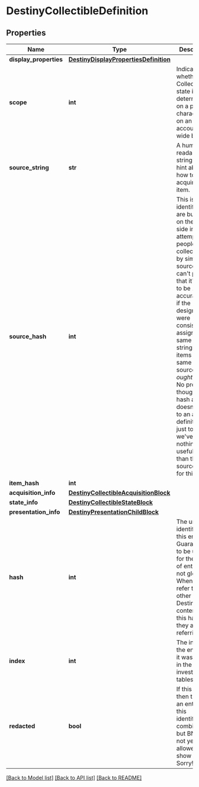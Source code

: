 # DestinyCollectibleDefinition

## Properties
Name | Type | Description | Notes
------------ | ------------- | ------------- | -------------
**display_properties** | [**DestinyDisplayPropertiesDefinition**](DestinyDisplayPropertiesDefinition.md) |  | [optional] 
**scope** | **int** | Indicates whether this Collectible&#39;s state is determined on a per-character or on an account-wide basis. | [optional] 
**source_string** | **str** | A human readable string for a hint about how to acquire the item. | [optional] 
**source_hash** | **int** | This is a hash identifier we are building on the BNet side in an attempt to let people group collectibles by similar sources.  I can&#39;t promise that it&#39;s going to be 100% accurate, but if the designers were consistent in assigning the same source strings to items with the same sources, it *ought to* be. No promises though.  This hash also doesn&#39;t relate to an actual definition, just to note: we&#39;ve got nothing useful other than the source string for this data. | [optional] 
**item_hash** | **int** |  | [optional] 
**acquisition_info** | [**DestinyCollectibleAcquisitionBlock**](DestinyCollectibleAcquisitionBlock.md) |  | [optional] 
**state_info** | [**DestinyCollectibleStateBlock**](DestinyCollectibleStateBlock.md) |  | [optional] 
**presentation_info** | [**DestinyPresentationChildBlock**](DestinyPresentationChildBlock.md) |  | [optional] 
**hash** | **int** | The unique identifier for this entity. Guaranteed to be unique for the type of entity, but not globally.  When entities refer to each other in Destiny content, it is this hash that they are referring to. | [optional] 
**index** | **int** | The index of the entity as it was found in the investment tables. | [optional] 
**redacted** | **bool** | If this is true, then there is an entity with this identifier/type combination, but BNet is not yet allowed to show it. Sorry! | [optional] 

[[Back to Model list]](../README.md#documentation-for-models) [[Back to API list]](../README.md#documentation-for-api-endpoints) [[Back to README]](../README.md)


